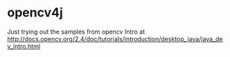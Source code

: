# opencv4j 

Just trying out the samples from opencv Intro at http://docs.opencv.org/2.4/doc/tutorials/introduction/desktop_java/java_dev_intro.html
